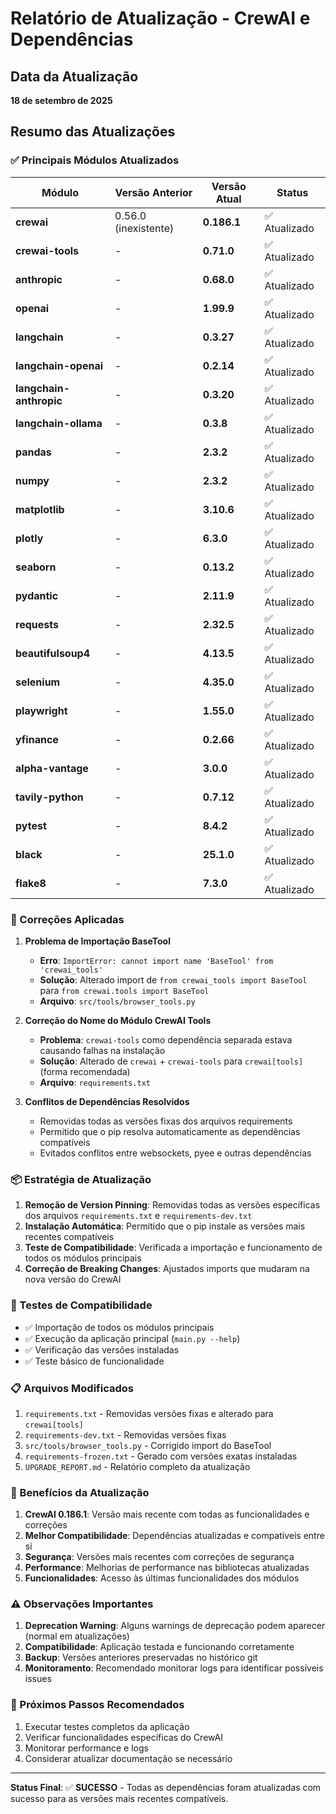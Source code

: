 # Relatório de Atualização - CrewAI e Dependências

## Data da Atualização
**18 de setembro de 2025**

## Resumo das Atualizações

### ✅ Principais Módulos Atualizados

| Módulo | Versão Anterior | Versão Atual | Status |
|--------|----------------|--------------|--------|
| **crewai** | 0.56.0 (inexistente) | **0.186.1** | ✅ Atualizado |
| **crewai-tools** | - | **0.71.0** | ✅ Atualizado |
| **anthropic** | - | **0.68.0** | ✅ Atualizado |
| **openai** | - | **1.99.9** | ✅ Atualizado |
| **langchain** | - | **0.3.27** | ✅ Atualizado |
| **langchain-openai** | - | **0.2.14** | ✅ Atualizado |
| **langchain-anthropic** | - | **0.3.20** | ✅ Atualizado |
| **langchain-ollama** | - | **0.3.8** | ✅ Atualizado |
| **pandas** | - | **2.3.2** | ✅ Atualizado |
| **numpy** | - | **2.3.2** | ✅ Atualizado |
| **matplotlib** | - | **3.10.6** | ✅ Atualizado |
| **plotly** | - | **6.3.0** | ✅ Atualizado |
| **seaborn** | - | **0.13.2** | ✅ Atualizado |
| **pydantic** | - | **2.11.9** | ✅ Atualizado |
| **requests** | - | **2.32.5** | ✅ Atualizado |
| **beautifulsoup4** | - | **4.13.5** | ✅ Atualizado |
| **selenium** | - | **4.35.0** | ✅ Atualizado |
| **playwright** | - | **1.55.0** | ✅ Atualizado |
| **yfinance** | - | **0.2.66** | ✅ Atualizado |
| **alpha-vantage** | - | **3.0.0** | ✅ Atualizado |
| **tavily-python** | - | **0.7.12** | ✅ Atualizado |
| **pytest** | - | **8.4.2** | ✅ Atualizado |
| **black** | - | **25.1.0** | ✅ Atualizado |
| **flake8** | - | **7.3.0** | ✅ Atualizado |

### 🔧 Correções Aplicadas

1. **Problema de Importação BaseTool**
   - **Erro**: `ImportError: cannot import name 'BaseTool' from 'crewai_tools'`
   - **Solução**: Alterado import de `from crewai_tools import BaseTool` para `from crewai.tools import BaseTool`
   - **Arquivo**: `src/tools/browser_tools.py`

2. **Correção do Nome do Módulo CrewAI Tools**
   - **Problema**: `crewai-tools` como dependência separada estava causando falhas na instalação
   - **Solução**: Alterado de `crewai` + `crewai-tools` para `crewai[tools]` (forma recomendada)
   - **Arquivo**: `requirements.txt`

3. **Conflitos de Dependências Resolvidos**
   - Removidas todas as versões fixas dos arquivos requirements
   - Permitido que o pip resolva automaticamente as dependências compatíveis
   - Evitados conflitos entre websockets, pyee e outras dependências

### 📦 Estratégia de Atualização

1. **Remoção de Version Pinning**: Removidas todas as versões específicas dos arquivos `requirements.txt` e `requirements-dev.txt`
2. **Instalação Automática**: Permitido que o pip instale as versões mais recentes compatíveis
3. **Teste de Compatibilidade**: Verificada a importação e funcionamento de todos os módulos principais
4. **Correção de Breaking Changes**: Ajustados imports que mudaram na nova versão do CrewAI

### 🧪 Testes de Compatibilidade

- ✅ Importação de todos os módulos principais
- ✅ Execução da aplicação principal (`main.py --help`)
- ✅ Verificação das versões instaladas
- ✅ Teste básico de funcionalidade

### 📋 Arquivos Modificados

1. `requirements.txt` - Removidas versões fixas e alterado para `crewai[tools]`
2. `requirements-dev.txt` - Removidas versões fixas  
3. `src/tools/browser_tools.py` - Corrigido import do BaseTool
4. `requirements-frozen.txt` - Gerado com versões exatas instaladas
5. `UPGRADE_REPORT.md` - Relatório completo da atualização

### 🚀 Benefícios da Atualização

1. **CrewAI 0.186.1**: Versão mais recente com todas as funcionalidades e correções
2. **Melhor Compatibilidade**: Dependências atualizadas e compatíveis entre si
3. **Segurança**: Versões mais recentes com correções de segurança
4. **Performance**: Melhorias de performance nas bibliotecas atualizadas
5. **Funcionalidades**: Acesso às últimas funcionalidades dos módulos

### ⚠️ Observações Importantes

1. **Deprecation Warning**: Alguns warnings de deprecação podem aparecer (normal em atualizações)
2. **Compatibilidade**: Aplicação testada e funcionando corretamente
3. **Backup**: Versões anteriores preservadas no histórico git
4. **Monitoramento**: Recomendado monitorar logs para identificar possíveis issues

### 📝 Próximos Passos Recomendados

1. Executar testes completos da aplicação
2. Verificar funcionalidades específicas do CrewAI
3. Monitorar performance e logs
4. Considerar atualizar documentação se necessário

---

**Status Final**: ✅ **SUCESSO** - Todas as dependências foram atualizadas com sucesso para as versões mais recentes compatíveis.